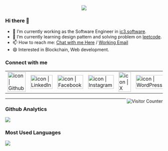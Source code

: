 <h1 align="center">
  <a href="https://github.com/TingSyuanWang/">
    <img src="https://readme-typing-svg.demolab.com?font=Young+Serif&size=24&duration=3000&pause=500&center=true&width=435&lines=Hello%2C+Visitor!+%F0%9F%91%8B;I'm+Vincent+T.H.+Wang;Welcome+to+my+GitHub+%F0%9F%A5%82">
  </a>
</h1>

### Hi there 👋
- 🔭 I’m currently working as the Software Engineer in [ic3.software](https://ic3.software/).
- 🌱 I’m currently learning design pattern and solving problem on [leetcode](https://leetcode.com/TingSyuanWang/).
- 📫 How to reach me: <a href="mailto:vincent@fishboneapps.com">Chat with me Here</a> / <a href="mailto:vincent@fishboneapps.com">Working Email</a>
- 😄 Interested in Blockchain, Web development.


### Connect with me

<table>
  <tbody>
    <tr>
      <td><a href="https://github.com/TingSyuanWang/"><img align="left" src="https://user-images.githubusercontent.com/8935531/161361217-c7dd130c-0eae-46b0-9652-42787925d8a0.gif" alt="icon | Github" width="100%" /></a></td>
      <td><a href="https://www.linkedin.com/in/vthwang/"><img align="left" src="https://user-images.githubusercontent.com/8935531/161361105-247123fe-99da-4822-bd22-c659def68552.gif" alt="icon | LinkedIn" width="100%" /></a></td>
      <td><a href="https://www.facebook.com/vthwang/"><img align="left" src="https://user-images.githubusercontent.com/8935531/161361100-1fe2b952-4a79-48ec-8646-58f1f4f9738c.gif" alt="icon | Facebook" width="100%"/></a></td>
      <td><a href="https://www.instagram.com/vthwang/"><img align="left" src="https://user-images.githubusercontent.com/8935531/161361084-a010cae7-5b98-4d09-a189-03862dc6e86e.gif" alt="icon | Instagram" width="100%"/></a></td>
      <td><a href="https://twitter.com/vth_wang"><img align="left" src="https://user-images.githubusercontent.com/8935531/161361040-8733e89d-61cd-40c5-b5f1-b02c75896e99.gif" alt="icon | X" width="100%"/></a></td>
      <td><a href="https://vthwang.com/"><img align="left" src="https://user-images.githubusercontent.com/8935531/169591321-246d43fc-c4d4-4d79-b10a-bc9c34f4c985.gif" alt="icon | WordPress" width="100%"/></a></td>
    </tr>
  </tbody>
</table>

<img align="right" alt="Visitor Counter" src="https://komarev.com/ghpvc/?username=TingSyuanWang&style=flat-square&&label=Profile+Views&color=50A1FF">

---

### Github Analytics
<a href="https://github.com/TingSyuanWang">
  <img src="https://github-readme-stats.vercel.app/api?username=TingSyuanWang&count_private=true&show_icons=true&include_all_commits=true" />
</a>

### Most Used Languages
<a href="https://github.com/TingSyuanWang">
  <img src="https://github-readme-stats.vercel.app/api/top-langs/?username=TingSyuanWang&layout=compact&hide=HTML,CSS,Stylus,CoffeeScript,EJS&langs_count=10" />
</a>
